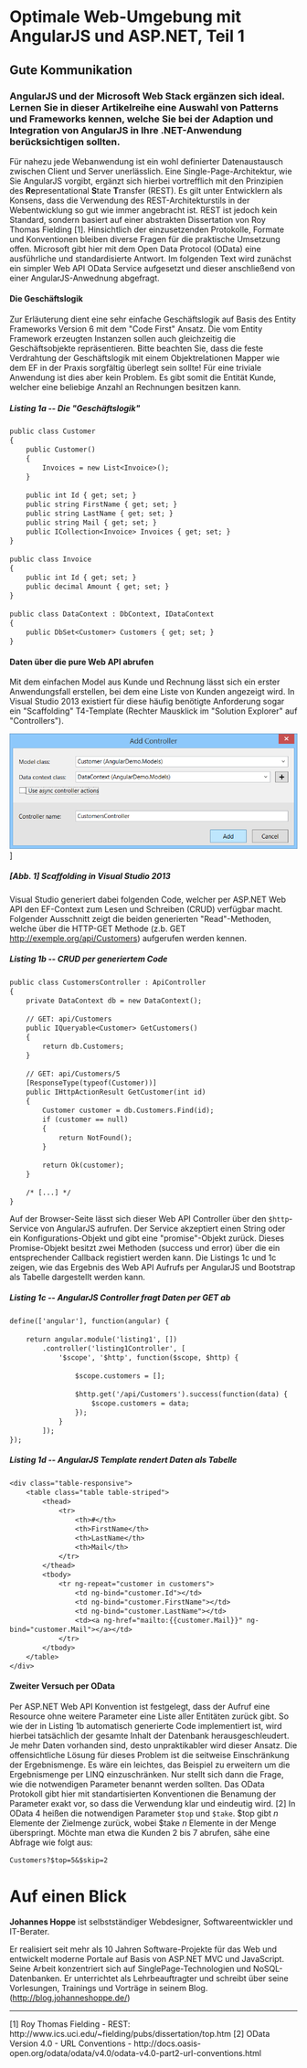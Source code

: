 # Optimale Web-Umgebung mit AngularJS und ASP.NET, Teil 1
## Gute Kommunikation

### AngularJS und der Microsoft Web Stack ergänzen sich ideal. Lernen Sie in dieser Artikelreihe eine Auswahl von Patterns und Frameworks kennen, welche Sie bei der Adaption und Integration von AngularJS in Ihre .NET-Anwendung berücksichtigen sollten. 

Für nahezu jede Webanwendung ist ein wohl definierter Datenaustausch zwischen Client und Server unerlässlich. Eine Single-Page-Architektur, wie Sie AngularJS vorgibt, ergänzt sich hierbei vortrefflich mit den Prinzipien des **Re**presentational **S**tate **T**ransfer (REST). Es gilt unter Entwicklern als Konsens, dass die Verwendung des REST-Architekturstils in der Webentwicklung so gut wie immer angebracht ist. REST ist jedoch kein Standard, sondern basiert auf einer abstrakten Dissertation von Roy Thomas Fielding [1]. Hinsichtlich der einzusetzenden Protokolle, Formate und Konventionen bleiben diverse Fragen für die praktische Umsetzung offen. Microsoft gibt hier mit dem Open Data Protocol (OData) eine ausführliche und standardisierte Antwort. Im folgenden Text wird zunächst ein simpler Web API OData Service aufgesetzt und dieser anschließend von einer AngularJS-Anwednung abgefragt.

#### Die Geschäftslogik

Zur Erläuterung dient eine sehr einfache Geschäftslogik auf Basis des Entity Frameworks Version 6 mit dem "Code First" Ansatz. Die vom Entity Framework erzeugten Instanzen sollen auch gleichzeitig die Geschäftsobjekte repräsentieren. Bitte beachten Sie, dass die feste Verdrahtung der Geschäftslogik mit einem Objektrelationen Mapper wie dem EF in der Praxis sorgfältig überlegt sein sollte! Für eine triviale Anwendung ist dies aber kein Problem. Es gibt somit die Entität Kunde, welcher eine beliebige Anzahl an Rechnungen besitzen kann.

##### Listing 1a -- Die "Geschäftslogik"
~~~~~
public class Customer
{
    public Customer()
    {
        Invoices = new List<Invoice>();
    }

    public int Id { get; set; }
    public string FirstName { get; set; }
    public string LastName { get; set; }
    public string Mail { get; set; }
    public ICollection<Invoice> Invoices { get; set; }
}

public class Invoice
{
    public int Id { get; set; }
    public decimal Amount { get; set; } 
}

public class DataContext : DbContext, IDataContext
{
    public DbSet<Customer> Customers { get; set; }
}
~~~~~

#### Daten über die pure Web API abrufen

Mit dem einfachen Model aus Kunde und Rechnung lässt sich ein erster Anwendungsfall erstellen, bei dem eine Liste von Kunden angezeigt wird. In Visual Studio 2013 existiert für diese häufig benötigte Anforderung sogar ein "Scaffolding" T4-Template (Rechter Mausklick im "Solution Explorer" auf "Controllers").  

![Abbildung 1](Images/image01_scaffolding_B.png)]
##### [Abb. 1] Scaffolding in Visual Studio 2013

Visual Studio generiert dabei folgenden Code, welcher per ASP.NET Web API den EF-Context zum Lesen und Schreiben (CRUD) verfügbar macht. Folgender Ausschnitt zeigt die beiden generierten "Read"-Methoden, welche über die HTTP-GET Methode (z.b. GET http://exemple.org/api/Customers) aufgerufen werden kennen. 

##### Listing 1b -- CRUD per generiertem Code
~~~~~
public class CustomersController : ApiController
{
    private DataContext db = new DataContext();

    // GET: api/Customers
    public IQueryable<Customer> GetCustomers()
    {
        return db.Customers;
    }

    // GET: api/Customers/5
    [ResponseType(typeof(Customer))]
    public IHttpActionResult GetCustomer(int id)
    {
        Customer customer = db.Customers.Find(id);
        if (customer == null)
        {
            return NotFound();
        }

        return Ok(customer);
    }

    /* [...] */
}
~~~~~

Auf der Browser-Seite lässt sich dieser Web API Controller über den `$http`-Service von AngularJS aufrufen. Der Service akzeptiert einen String oder ein Konfigurations-Objekt und gibt eine "promise"-Objekt zurück. Dieses Promise-Objekt besitzt zwei Methoden (success und error) über die ein entsprechender Callback registiert werden kann. Die Listings 1c und 1c zeigen, wie das Ergebnis des Web API Aufrufs per AngularJS und Bootstrap als Tabelle dargestellt werden kann.

##### Listing 1c -- AngularJS Controller fragt Daten per GET ab
~~~~~
define(['angular'], function(angular) {

    return angular.module('listing1', [])
        .controller('listing1Controller', [
            '$scope', '$http', function($scope, $http) {

                $scope.customers = [];

                $http.get('/api/Customers').success(function(data) {
                    $scope.customers = data;
                });
            }
        ]);
});
~~~~~ 


##### Listing 1d -- AngularJS Template rendert Daten als Tabelle
~~~~~
<div class="table-responsive">
    <table class="table table-striped">
        <thead>
            <tr>
                <th>#</th>
                <th>FirstName</th>
                <th>LastName</th>
                <th>Mail</th>
            </tr>
        </thead>
        <tbody>
            <tr ng-repeat="customer in customers">
                <td ng-bind="customer.Id"></td>
                <td ng-bind="customer.FirstName"></td>
                <td ng-bind="customer.LastName"></td>
                <td><a ng-href="mailto:{{customer.Mail}}" ng-bind="customer.Mail"></a></td>
            </tr>
        </tbody>
    </table>
</div>
~~~~~ 
 
#### Zweiter Versuch per OData

Per ASP.NET Web API Konvention ist festgelegt, dass der Aufruf eine Resource ohne weitere Parameter eine Liste aller Entitäten zurück gibt. So wie der in Listing 1b automatisch generierte Code implementiert ist, wird hierbei tatsächlich der gesamte Inhalt der Datenbank herausgeschleudert. Je mehr Daten vorhanden sind, desto unpraktikabler wird dieser Ansatz. Die offensichtliche Lösung für dieses Problem ist die seitweise Einschränkung der Ergebnismenge. Es wäre ein leichtes, das Beispiel zu erweitern um die Ergebnismenge per LINQ einzuschränken. Nur stellt sich dann die Frage, wie die notwendigen Parameter benannt werden sollten. Das OData Protokoll gibt hier mit standartisierten Konventionen die Benamung der Parameter exakt vor, so dass die Verwendung klar und eindeutig wird. [2] In OData 4 heißen die notwendigen Parameter `$top` und `$take`. $top gibt *n* Elemente der Zielmenge zurück, wobei $take *n* Elemente in der Menge überspringt. Möchte man etwa die Kunden 2 bis 7 abrufen, sähe eine Abfrage wie folgt aus:

~~~~~
Customers?$top=5&$skip=2
~~~~~






# Auf einen Blick

**Johannes Hoppe** ist selbstständiger Webdesigner, Softwareentwickler und IT-Berater.

Er realisiert seit mehr als 10 Jahren Software-Projekte für das Web und entwickelt moderne Portale auf Basis von ASP.NET MVC und JavaScript. Seine Arbeit konzentriert sich auf SinglePage-Technologien und NoSQL-Datenbanken. Er unterrichtet als Lehrbeauftragter und schreibt über seine Vorlesungen, Trainings und Vorträge in seinem Blog. (http://blog.johanneshoppe.de/)


<hr>
[1] Roy Thomas Fielding - REST: http://www.ics.uci.edu/~fielding/pubs/dissertation/top.htm
[2] OData Version 4.0 - URL Conventions - http://docs.oasis-open.org/odata/odata/v4.0/odata-v4.0-part2-url-conventions.html